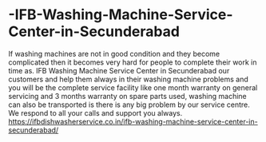 # -IFB-Washing-Machine-Service-Center-in-Secunderabad
  If washing machines are not in good condition and they become complicated then it becomes very hard for people to complete their work in time as.   IFB Washing Machine Service Center in Secunderabad  our customers and help them always in their washing machine problems and you will be the complete service facility like one month warranty on general servicing and 3 months warranty on spare parts used, washing machine can also be transported is there is any big problem by our service centre. We respond to all your calls and support you always. https://ifbdishwasherservice.co.in/ifb-washing-machine-service-center-in-secunderabad/
